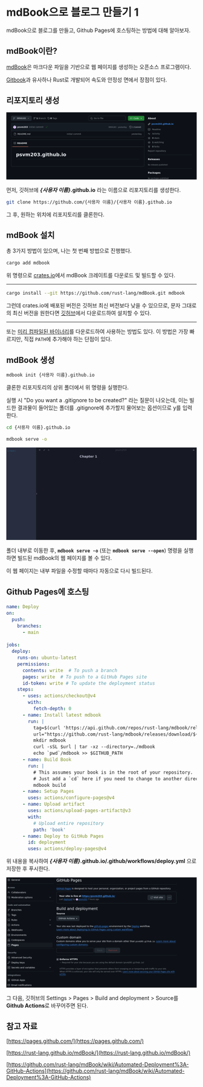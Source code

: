 # mdBook으로 블로그 만들기 1

mdBook으로 블로그를 만들고, Github Pages에 호스팅하는 방법에 대해 알아보자.

## mdBook이란?

[mdBook](https://github.com/rust-lang/mdBook)은 마크다운 파일을 기반으로 웹 페이지를 생성하는 오픈소스 프로그램이다.

[Gitbook](https://www.gitbook.com)과 유사하나 Rust로 개발되어 속도와 안정성 면에서 장점이 있다.

## 리포지토리 생성

![](images/mdBook으로-블로그-만들기-1/github.png)

먼저, 깃허브에 ***{사용자 이름}*.github.io** 라는 이름으로 리포지토리를 생성한다.

```sh
git clone https://github.com/{사용자 이름}/{사용자 이름}.github.io
```

그 후, 원하는 위치에 리포지토리를 클론한다.

## mdBook 설치

총 3가지 방법이 있으며, 나는 첫 번째 방법으로 진행했다.

```sh
cargo add mdbook
```

위 명령으로 [crates.io](https://crates.io)에서 mdBook 크레이트를 다운로드 및 빌드할 수 있다.

---

```sh
cargo install --git https://github.com/rust-lang/mdBook.git mdbook
```

그런데 crates.io에 배포된 버전은 깃허브 최신 버전보다 낮을 수 있으므로, 문자 그대로의 최신 버전을 원한다면 [깃허브](https://github.com/rust-lang/mdBook)에서 다운로드하여 설치할 수 있다.

---

또는 [미리 컴파일된 바이너리](https://github.com/rust-lang/mdBook/releases)를 다운로드하여 사용하는 방법도 있다. 이 방법은 가장 빠르지만, 직접 `PATH`에 추가해야 하는 단점이 있다.

## mdBook 생성

```sh
mdbook init {사용자 이름}.github.io
```

클론한 리포지토리의 상위 폴더에서 위 명령을 실행한다.

실행 시 "Do you want a .gitignore to be created?" 라는 질문이 나오는데, 이는 빌드한 결과물이 들어있는 폴더를 .gitignore에 추가할지 물어보는 옵션이므로 y를 입력한다.

```sh
cd {사용자 이름}.github.io
```

```sh
mdbook serve -o
```

![](images/mdBook으로-블로그-만들기-1/localhost.png)

폴더 내부로 이동한 후, **`mdbook serve -o`** (또는 **`mdbook serve --open`**) 명령을 실행하면 빌드된 mdBook의 웹 페이지를 볼 수 있다.

이 웹 페이지는 내부 파일을 수정할 때마다 자동으로 다시 빌드된다.

## Github Pages에 호스팅

```yml
name: Deploy
on:
  push:
    branches:
      - main

jobs:
  deploy:
    runs-on: ubuntu-latest
    permissions:
      contents: write  # To push a branch 
      pages: write  # To push to a GitHub Pages site
      id-token: write # To update the deployment status
    steps:
      - uses: actions/checkout@v4
        with:
          fetch-depth: 0
      - name: Install latest mdbook
        run: |
          tag=$(curl 'https://api.github.com/repos/rust-lang/mdbook/releases/latest' | jq -r '.tag_name')
          url="https://github.com/rust-lang/mdbook/releases/download/${tag}/mdbook-${tag}-x86_64-unknown-linux-gnu.tar.gz"
          mkdir mdbook
          curl -sSL $url | tar -xz --directory=./mdbook
          echo `pwd`/mdbook >> $GITHUB_PATH
      - name: Build Book
        run: |
          # This assumes your book is in the root of your repository.
          # Just add a `cd` here if you need to change to another directory.
          mdbook build
      - name: Setup Pages
        uses: actions/configure-pages@v4
      - name: Upload artifact
        uses: actions/upload-pages-artifact@v3
        with:
          # Upload entire repository
          path: 'book'
      - name: Deploy to GitHub Pages
        id: deployment
        uses: actions/deploy-pages@v4
```

위 내용을 복사하여 ***{사용자 이름}*.github.io/.github/workflows/deploy.yml** 으로 저장한 후 푸시한다.

![](images/mdBook으로-블로그-만들기-1/settings.png)

그 다음, 깃허브의 Settings > Pages > Build and deployment > Source를 **Github Actions**로 바꾸어주면 된다.

## 참고 자료

[https://pages.github.com/](https://pages.github.com/)

[https://rust-lang.github.io/mdBook/](https://rust-lang.github.io/mdBook/)

[https://github.com/rust-lang/mdBook/wiki/Automated-Deployment%3A-GitHub-Actions](https://github.com/rust-lang/mdBook/wiki/Automated-Deployment%3A-GitHub-Actions)